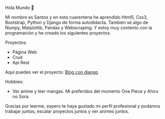 Hola Mundo 👋

Mi nombre es Santos y en esta cuarentena he aprendido Html5, Css3, Bootstrap, Python y Django de forma autodidacta. También sé algo de Numpy, Matplotlib, Pandas y Webscraping. Y estoy muy contento con la programación y he creado los siguientes proyectos.

Proyectos:

- Página Web 
- Crud
- Api Rest

Aquí puedes ver el proyecto: [Blog con django](https://goldsanchez.pythonanywhere.com/)

Hobbies:

- Ver anime y leer mangas. Mi preferidos del momento One Piece y Ahiru no Sora.

Gracias por leerme, espero te haya gustado mi perfil profesional y podamos trabajar juntos, escalar proyectos juntos y ver animes juntos.
